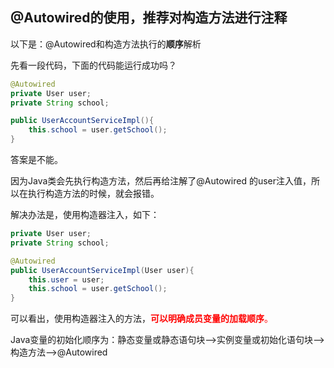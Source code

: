 ## @Autowired的使用，推荐对构造方法进行注释

以下是：@Autowired和构造方法执行的**顺序**解析

先看一段代码，下面的代码能运行成功吗？

```java
@Autowired
private User user;
private String school;

public UserAccountServiceImpl(){
    this.school = user.getSchool();
}
```

答案是不能。

因为Java类会先执行构造方法，然后再给注解了@Autowired 的user注入值，所以在执行构造方法的时候，就会报错。

解决办法是，使用构造器注入，如下：

```java
private User user;
private String school;

@Autowired
public UserAccountServiceImpl(User user){
    this.user = user;
    this.school = user.getSchool();
}
```

可以看出，使用构造器注入的方法，<font color=red>**可以明确成员变量的加载顺序**。</font>

Java变量的初始化顺序为：静态变量或静态语句块–>实例变量或初始化语句块–>构造方法–>@Autowired